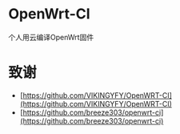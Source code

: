 # OpenWrt-CI

个人用云编译OpenWrt固件

# 致谢

- [https://github.com/VIKINGYFY/OpenWRT-CI](https://github.com/VIKINGYFY/OpenWRT-CI)
- [https://github.com/breeze303/openwrt-ci](https://github.com/breeze303/openwrt-ci)
